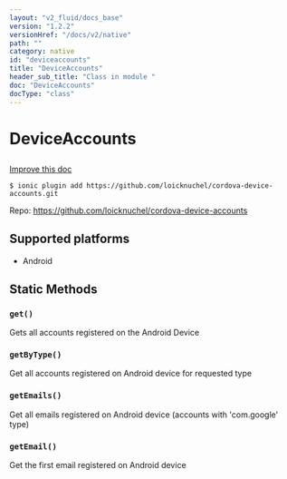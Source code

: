 ```yaml
---
layout: "v2_fluid/docs_base"
version: "1.2.2"
versionHref: "/docs/v2/native"
path: ""
category: native
id: "deviceaccounts"
title: "DeviceAccounts"
header_sub_title: "Class in module "
doc: "DeviceAccounts"
docType: "class"
---
```









<h1 class="api-title">

  
  DeviceAccounts
  

  

  

</h1>

<a class="improve-v2-docs" href="http://github.com/driftyco/ionic-native/edit/master/-native/src/plugins/deviceaccounts.ts#L0">
  Improve this doc
</a>





<!-- decorators -->


<pre><code>$ ionic plugin add https://github.com/loicknuchel/cordova-device-accounts.git</code></pre>
<p>Repo:
  <a href="https://github.com/loicknuchel/cordova-device-accounts">
    https://github.com/loicknuchel/cordova-device-accounts
  </a>
</p>

<!-- description -->



<!-- @platforms tag -->
<h2>Supported platforms</h2>

<ul>
  <li>Android</li>
  </ul>

<!-- @platforms tag end -->


<!-- @usage tag -->


<!-- @property tags -->
<h2>Static Methods</h2>
<div id="get"></div>
<h3><code>get()</code>

</h3>

Gets all accounts registered on the Android Device










<div id="getByType"></div>
<h3><code>getByType()</code>

</h3>

Get all accounts registered on Android device for requested type










<div id="getEmails"></div>
<h3><code>getEmails()</code>

</h3>

Get all emails registered on Android device (accounts with 'com.google' type)










<div id="getEmail"></div>
<h3><code>getEmail()</code>

</h3>

Get the first email registered on Android device











<!-- methods on the class --><!-- related link --><!-- end content block -->


<!-- end body block -->


